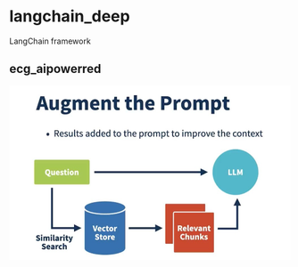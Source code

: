 # langchain_deep
LangChain framework

## ecg_aipowerred
![Screenshot of the application](./images/augmented_prompt.jpg)